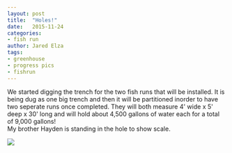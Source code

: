 ```yaml
---
layout: post
title:  "Holes!"
date:   2015-11-24
categories:
- fish run
author: Jared Elza
tags: 
- greenhouse
- progress pics
- fishrun
---
```




We started digging the trench for the two fish runs that will be installed. It is being dug as one big trench and then it will be partitioned inorder to have two seperate runs once completed. They will both measure 4' wide x 5' deep x 30' long and will hold about 4,500 gallons of water each for a total of 9,000 gallons! 
<br>
My brother Hayden is standing in the hole to show scale.

[![](http://i.imgur.com/uOSJdXQ.jpg)](http://i.imgur.com/uOSJdXQ.jpg)
